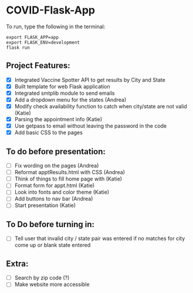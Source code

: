 # COVID-Flask-App
To run, type the following in the terminal:

`export FLASK_APP=app`  
`export FLASK_ENV=development`  
`flask run`  

## Project Features: 
- [X] Integrated Vaccine Spotter API to get results by City and State 
- [X] Built template for web Flask application 
- [X] Integrated smtplib module to send emails 
- [X] Add a dropdown menu for the states (Andrea)
- [X] Modify check availability function to catch when city/state are not valid (Katie)
- [X] Parsing the appointment info (Katie)
- [X] Use getpass to email without leaving the password in the code
- [X] Add basic CSS to the pages 

## To do before presentation: 
- [ ] Fix wording on the pages (Andrea)
- [ ] Reformat apptResults.html with CSS (Andrea)
- [ ] Think of things to fill home page with (Katie)
- [ ] Format form for appt.html (Katie)
- [ ] Look into fonts and color theme (Katie)
- [ ] Add buttons to nav bar (Andrea)
- [ ] Start presentation (Katie)

## To Do before turning in: 
- [ ] Tell user that invalid city / state pair was entered if no matches for city come up or blank state entered

## Extra: 
- [ ] Search by zip code (?)
- [ ] Make website more accessible